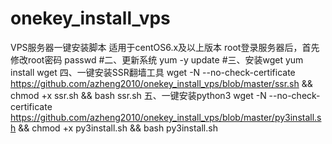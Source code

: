 # onekey_install_vps
VPS服务器一键安装脚本
适用于centOS6.x及以上版本
root登录服务器后，首先修改root密码
passwd
#二、更新系统
yum -y update
#三、安装wget
yum install wget
四、一键安装SSR翻墙工具
wget -N --no-check-certificate https://github.com/azheng2010/onekey_install_vps/blob/master/ssr.sh && chmod +x ssr.sh && bash ssr.sh
五、一键安装python3
wget -N --no-check-certificate https://github.com/azheng2010/onekey_install_vps/blob/master/py3install.sh && chmod +x py3install.sh && bash py3install.sh
